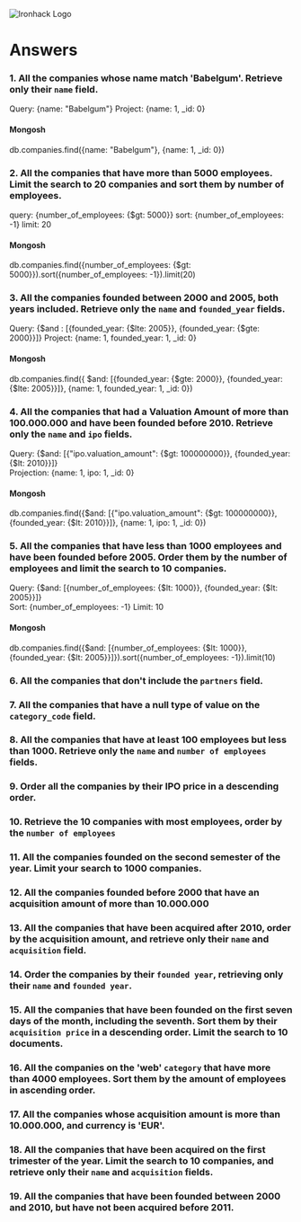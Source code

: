 ![Ironhack Logo](https://i.imgur.com/1QgrNNw.png)

# Answers

### 1. All the companies whose name match 'Babelgum'. Retrieve only their `name` field.

Query: {name: "Babelgum"}
Project: {name: 1, _id: 0}

#### Mongosh
db.companies.find({name: "Babelgum"}, {name: 1, _id: 0})

### 2. All the companies that have more than 5000 employees. Limit the search to 20 companies and sort them by **number of employees**.

query: {number_of_employees: {$gt: 5000}}
sort: {number_of_employees: -1}
limit: 20

#### Mongosh
db.companies.find({number_of_employees: {$gt: 5000}}).sort({number_of_employees: -1}).limit(20)

### 3. All the companies founded between 2000 and 2005, both years included. Retrieve only the `name` and `founded_year` fields.

Query: {$and : [{founded_year: {$lte: 2005}}, {founded_year: {$gte: 2000}}]}
Project: {name: 1, founded_year: 1, _id: 0}

#### Mongosh
db.companies.find({ $and: [{founded_year: {$gte: 2000}}, {founded_year: {$lte: 2005}}]}, {name: 1, founded_year: 1, _id: 0})

### 4. All the companies that had a Valuation Amount of more than 100.000.000 and have been founded before 2010. Retrieve only the `name` and `ipo` fields.

Query: {$and: [{"ipo.valuation_amount": {$gt: 100000000}}, {founded_year: {$lt: 2010}}]}  
Projection: {name: 1, ipo: 1, _id: 0}

#### Mongosh
db.companies.find({$and: [{"ipo.valuation_amount": {$gt: 100000000}}, {founded_year: {$lt: 2010}}]}, {name: 1, ipo: 1, _id: 0})


### 5. All the companies that have less than 1000 employees and have been founded before 2005. Order them by the number of employees and limit the search to 10 companies.

Query: {$and: [{number_of_employees: {$lt: 1000}}, {founded_year: {$lt: 2005}}]}  
Sort: {number_of_employees: -1}
Limit: 10

#### Mongosh
db.companies.find({$and: [{number_of_employees: {$lt: 1000}}, {founded_year: {$lt: 2005}}]}).sort({number_of_employees: -1}).limit(10)

### 6. All the companies that don't include the `partners` field.

<!-- Your Code Goes Here -->

### 7. All the companies that have a null type of value on the `category_code` field.

<!-- Your Code Goes Here -->

### 8. All the companies that have at least 100 employees but less than 1000. Retrieve only the `name` and `number of employees` fields.

<!-- Your Code Goes Here -->

### 9. Order all the companies by their IPO price in a descending order.

<!-- Your Code Goes Here -->

### 10. Retrieve the 10 companies with most employees, order by the `number of employees`

<!-- Your Code Goes Here -->

### 11. All the companies founded on the second semester of the year. Limit your search to 1000 companies.

<!-- Your Code Goes Here -->

### 12. All the companies founded before 2000 that have an acquisition amount of more than 10.000.000

<!-- Your Code Goes Here -->

### 13. All the companies that have been acquired after 2010, order by the acquisition amount, and retrieve only their `name` and `acquisition` field.

<!-- Your Code Goes Here -->

### 14. Order the companies by their `founded year`, retrieving only their `name` and `founded year`.

<!-- Your Code Goes Here -->

### 15. All the companies that have been founded on the first seven days of the month, including the seventh. Sort them by their `acquisition price` in a descending order. Limit the search to 10 documents.

<!-- Your Code Goes Here -->

### 16. All the companies on the 'web' `category` that have more than 4000 employees. Sort them by the amount of employees in ascending order.

<!-- Your Code Goes Here -->

### 17. All the companies whose acquisition amount is more than 10.000.000, and currency is 'EUR'.

<!-- Your Code Goes Here -->

### 18. All the companies that have been acquired on the first trimester of the year. Limit the search to 10 companies, and retrieve only their `name` and `acquisition` fields.

<!-- Your Code Goes Here -->

### 19. All the companies that have been founded between 2000 and 2010, but have not been acquired before 2011.

<!-- Your Code Goes Here -->

